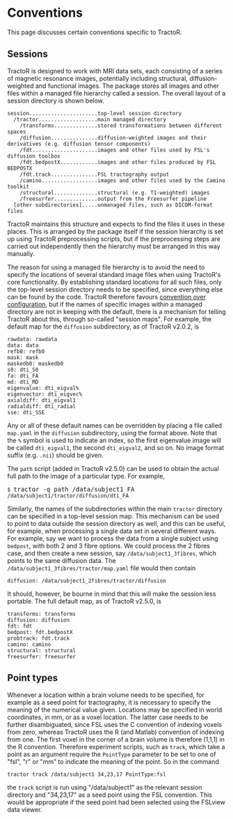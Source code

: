 # Conventions

This page discusses certain conventions specific to TractoR.

## Sessions

TractoR is designed to work with MRI data sets, each consisting of a series of magnetic resonance images, potentially including structural, diffusion-weighted and functional images. The package stores all images and other files within a managed file hierarchy called a session. The overall layout of a session directory is shown below.

    session......................top-level session directory
      /tractor...................main managed directory
        /transforms..............stored transformations between different spaces
        /diffusion...............diffusion-weighted images and their derivatives (e.g. diffusion tensor components)
        /fdt.....................images and other files used by FSL's diffusion toolbox
        /fdt.bedpostX............images and other files produced by FSL BEDPOSTX
        /fdt.track...............FSL tractography output
        /camino..................images and other files used by the Camino toolkit
        /structural..............structural (e.g. T1-weighted) images
        /freesurfer..............output from the Freesurfer pipeline
      [other subdirectories].....unmanaged files, such as DICOM-format files

TractoR maintains this structure and expects to find the files it uses in these places. This is arranged by the package itself if the session hierarchy is set up using TractoR preprocessing scripts, but if the preprocessing steps are carried out independently then the hierarchy must be arranged in this way manually.

The reason for using a managed file hierarchy is to avoid the need to specify the locations of several standard image files when using TractoR's core functionality. By establishing standard locations for all such files, only the top-level session directory needs to be specified, since everything else can be found by the code. TractoR therefore favours [convention over configuration](http://en.wikipedia.org/wiki/Convention_over_configuration), but if the names of specific images within a managed directory are not in keeping with the default, there is a mechanism for telling TractoR about this, through so-called "session maps". For example, the default map for the `diffusion` subdirectory, as of TractoR v2.0.2, is

    rawdata: rawdata
    data: data
    refb0: refb0
    mask: mask
    maskedb0: maskedb0
    s0: dti_S0
    fa: dti_FA
    md: dti_MD
    eigenvalue: dti_eigval%
    eigenvector: dti_eigvec%
    axialdiff: dti_eigval1
    radialdiff: dti_radial
    sse: dti_SSE

Any or all of these default names can be overridden by placing a file called `map.yaml` in the `diffusion` subdirectory, using the format above. Note that the `%` symbol is used to indicate an index, so the first eigenvalue image will be called `dti_eigval1`, the second `dti_eigval2`, and so on. No image format suffix (e.g. `.nii`) should be given.

The `path` script (added in TractoR v2.5.0) can be used to obtain the actual full path to the image of a particular type. For example,

<pre>
<code>$ </code><kbd>tractor -q path /data/subject1 FA</kbd>
<code>/data/subject1/tractor/diffusion/dti_FA</code>
</pre>

Similarly, the names of the subdirectories within the main `tractor` directory can be specified in a top-level session map. This mechanism can be used to point to data outside the session directory as well, and this can be useful, for example, when processing a single data set in several different ways. For example, say we want to process the data from a single subject using `bedpost`, with both 2 and 3 fibre options. We could process the 2 fibres case, and then create a new session, say `/data/subject1_3fibres`, which points to the same diffusion data. The `/data/subject1_3fibres/tractor/map.yaml` file would then contain

    diffusion: /data/subject1_2fibres/tractor/diffusion

It should, however, be bourne in mind that this will make the session less portable. The full default map, as of TractoR v2.5.0, is

    transforms: transforms
    diffusion: diffusion
    fdt: fdt
    bedpost: fdt.bedpostX
    probtrack: fdt.track
    camino: camino
    structural: structural
    freesurfer: freesurfer

## Point types

Whenever a location within a brain volume needs to be specified, for example as a seed point for tractography, it is necessary to specify the meaning of the numerical value given. Locations may be specified in world coordinates, in mm, or as a voxel location. The latter case needs to be further disambiguated, since FSL uses the C convention of indexing voxels from zero, whereas TractoR uses the R (and Matlab) convention of indexing from one. The first voxel in the corner of a brain volume is therefore (1,1,1) in the R convention. Therefore experiment scripts, such as `track`, which take a point as an argument require the `PointType` parameter to be set to one of "fsl", "r" or "mm" to indicate the meaning of the point. So in the command

    tractor track /data/subject1 34,23,17 PointType:fsl

the `track` script is run using "/data/subject1" as the relevant session directory and "34,23,17" as a seed point using the FSL convention. This would be appropriate if the seed point had been selected using the FSLview data viewer.
